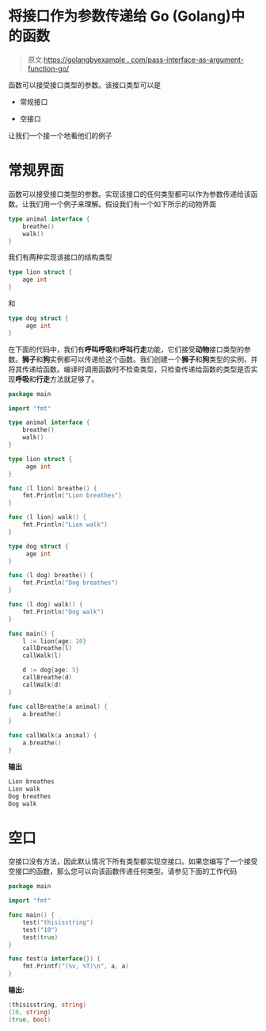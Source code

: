 # 将接口作为参数传递给 Go (Golang)中的函数

> 原文:[https://golangbyexample . com/pass-interface-as-argument-function-go/](https://golangbyexample.com/pass-interface-as-argument-function-go/)

函数可以接受接口类型的参数。该接口类型可以是

*   常规接口

*   空接口

让我们一个接一个地看他们的例子

# **常规界面**

函数可以接受接口类型的参数。实现该接口的任何类型都可以作为参数传递给该函数。让我们用一个例子来理解。假设我们有一个如下所示的动物界面

```go
type animal interface {
    breathe()
    walk()
}
```

我们有两种实现该接口的结构类型

```go
type lion struct {
    age int
}
```

和

```go
type dog struct {
     age int
}
```

在下面的代码中，我们有**呼叫呼吸**和**呼叫行走**功能，它们接受**动物**接口类型的参数。**狮子**和**狗**实例都可以传递给这个函数。我们创建一个**狮子**和**狗**类型的实例，并将其传递给函数。编译时调用函数时不检查类型，只检查传递给函数的类型是否实现**呼吸**和**行走**方法就足够了。

```go
package main

import "fmt"

type animal interface {
	breathe()
	walk()
}

type lion struct {
     age int
}

func (l lion) breathe() {
	fmt.Println("Lion breathes")
}

func (l lion) walk() {
	fmt.Println("Lion walk")
}

type dog struct {
     age int
}

func (l dog) breathe() {
	fmt.Println("Dog breathes")
}

func (l dog) walk() {
	fmt.Println("Dog walk")
}

func main() {
	l := lion{age: 10}
	callBreathe(l)
	callWalk(l)

	d := dog{age: 5}
	callBreathe(d)
	callWalk(d)
}

func callBreathe(a animal) {
	a.breathe()
}

func callWalk(a animal) {
	a.breathe()
}
```

**输出**

```go
Lion breathes
Lion walk
Dog breathes
Dog walk
```

# **空口**

空接口没有方法，因此默认情况下所有类型都实现空接口。如果您编写了一个接受空接口的函数，那么您可以向该函数传递任何类型。请参见下面的工作代码

```go
package main

import "fmt"

func main() {
    test("thisisstring")
    test("10")
    test(true)
}

func test(a interface{}) {
    fmt.Printf("(%v, %T)\n", a, a)
}
```

**输出:**

```go
(thisisstring, string)
(10, string)
(true, bool)
```